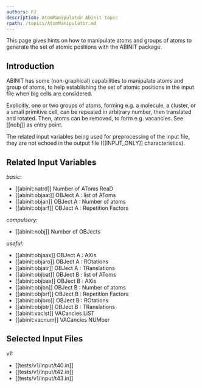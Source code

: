 ```yaml
---
authors: FJ
description: AtomManipulator Abinit topic
rpath: /topics/AtomManipulator.md
---
```

<!--
This file is automatically generated by mksite.py. All changes will be lost.
Change the input yaml files or the python code
-->

This page gives hints on how to manipulate atoms and groups of atoms to generate the set of atomic positions with the ABINIT package.

## Introduction

ABINIT has some (non-graphical) capabilities to manipulate atoms and group of
atoms, to help establishing the set of atomic positions in the input file when
big cells are considered.

Explicitly, one or two groups of atoms, forming e.g. a molecule, a cluster, or
a small primitive cell, can be repeated in arbitrary number, then translated
and rotated. Then, atoms can be removed, to form e.g. vacancies. See [[nobj]]
as entry point.

The related input variables being used for preprocessing of the input file,
they are not echoed in the output file ([[INPUT_ONLY]] characteristics).



## Related Input Variables

*basic:*

- [[abinit:natrd]]  Number of AToms ReaD
- [[abinit:objaat]]  OBJect A : list of AToms
- [[abinit:objan]]  OBJect A : Number of atoms
- [[abinit:objarf]]  OBJect A : Repetition Factors
 
*compulsory:*

- [[abinit:nobj]]  Number of OBJects
 
*useful:*

- [[abinit:objaax]]  OBJect A : AXis
- [[abinit:objaro]]  OBJect A : ROtations
- [[abinit:objatr]]  OBJect A : TRanslations
- [[abinit:objbat]]  OBJect B : list of AToms
- [[abinit:objbax]]  OBJect B : AXis
- [[abinit:objbn]]  OBJect B : Number of atoms
- [[abinit:objbrf]]  OBJect B : Repetition Factors
- [[abinit:objbro]]  OBJect B : ROtations
- [[abinit:objbtr]]  OBJect B : TRanslations
- [[abinit:vaclst]]  VACancies LiST
- [[abinit:vacnum]]  VACancies NUMber
 

## Selected Input Files

*v1:*

- [[tests/v1/Input/t40.in]]
- [[tests/v1/Input/t42.in]]
- [[tests/v1/Input/t43.in]]
 


